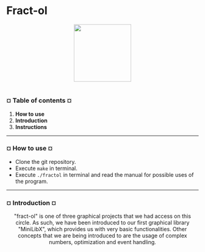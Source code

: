 # Fract-ol
<p align="center"><img src="https://cdn-images-1.medium.com/v2/resize:fit:1200/1*mb0KkzYAZDDSvdYC2MM5hg.jpeg" width="150" height="150" />

#
<h3><b>¤ Table of contents ¤</b></h3>

1) <b>How to use</b>
2) <b>Introduction</b>
3) <b>Instructions</b>

---
<h3><b>¤ How to use ¤</b></h3>

* Clone the git repository.
* Execute `make` in terminal.
* Execute `./fractol` in terminal and read the manual for possible uses of the program.

---
<h3><b>¤ Introduction ¤</b></h3>
<p align="center"> "fract-ol" is one of three graphical projects that we had access on this circle. As such, we have been introduced to our first graphical library "MiniLibX", which provides us with very basic functionalities. Other concepts that
we are being introduced to are the usage of complex numbers, optimization and event handling.</p>
